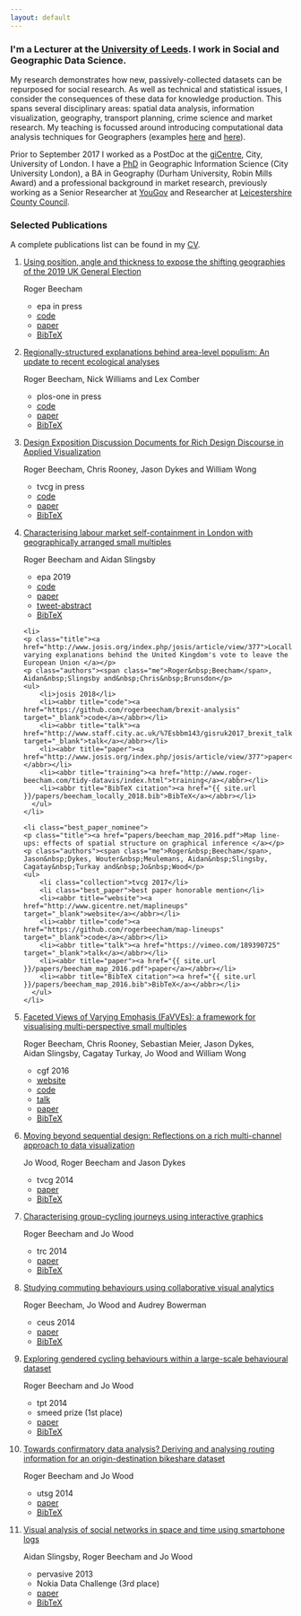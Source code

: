 ```yaml
---
layout: default
---
```



### I'm a Lecturer at the [University of Leeds](https://environment.leeds.ac.uk/geography/staff/1003/dr-roger-beecham). I work in Social and Geographic Data Science.

My research demonstrates how new, passively-collected datasets can be repurposed for social research. As well as technical and statistical issues, I consider the consequences of these data for knowledge production. This spans several disciplinary areas: spatial data analysis, information visualization, geography, transport planning, crime science and market research. My teaching is focussed around introducing computational data analysis techniques for Geographers (examples [here](http://homepages.see.leeds.ac.uk/~georjb/predictive-analytics/) and [here](http://www.roger-beecham.com/tidy-datavis/index.html)).

Prior to September 2017 I worked as a PostDoc at the [giCentre](https://www.gicentre.net), City, University of London. I have a [PhD](http://www.gicentre.net/rogerbeecham/thesis) in Geographic Information Science (City University London), a BA in Geography (Durham University, Robin Mills Award) and a professional background in market research, previously working as a Senior Researcher at [YouGov](https://yougov.co.uk) and Researcher at [Leicestershire County Council](http://www.lsr-online.org/uploads/dasts-finalreport-1810610.pdf).


### Selected Publications

A complete publications list can be found in my [CV](/roger_beecham_cv.pdf).

<ol class="publications">

<li>
<p class="title"><a href="http://eprints.whiterose.ac.uk/156733/">Using position, angle and thickness to expose the shifting geographies of the 2019 UK General Election</a></p>
<p class="authors"><span class="me">Roger&nbsp;Beecham</span></p>
<ul>
    <li>epa in press</li>
    <li><abbr title="code"><a href="https://github.com/rogerbeecham/uk-general-election-vis" target="_blank">code</a></abbr></li>
    <li><abbr title="paper"><a href="http://eprints.whiterose.ac.uk/156733/">paper</a></abbr></li>
    <li><abbr title="BibTeX citation"><a href="{{ site.url }}/papers/beecham_visualizing_2020.bib">BibTeX</a></abbr></li>
  </ul>
</li>
<li>
  <p class="title"><a href="https://doi.org/10.1371/journal.pone.0229974">Regionally-structured explanations behind area-level populism: An update to recent ecological analyses</a></p>
  <p class="authors"><span class="me">Roger&nbsp;Beecham</span>, Nick&nbsp;Williams and&nbsp;Lex&nbsp;Comber</p>
  <ul>
      <li >plos-one in press</li>
      <li><abbr title="code"><a href="https://github.com/rogerbeecham/update-ecological-analyses" target="_blank">code</a></abbr></li>
      <li><abbr title="paper"><a href="https://doi.org/10.1371/journal.pone.0229974">paper</a></abbr></li>
      <li><abbr title="BibTeX citation"><a href="{{ site.url }}/papers/beecham_regionally_2020.bib">BibTeX</a></abbr></li>
    </ul>
  </li>


  <li>
    <p class="title"><a href="http://eprints.whiterose.ac.uk/157773/">Design Exposition Discussion Documents for Rich Design Discourse in Applied Visualization</a></p>
    <p class="authors"><span class="me">Roger&nbsp;Beecham</span>, Chris&nbsp;Rooney, Jason&nbsp;Dykes and&nbsp;William&nbsp;Wong</p>
    <ul>
        <li>tvcg in press</li>
        <li><abbr title="code"><a href="https://github.com/rooch84/spc" target="_blank">code</a></abbr></li>
        <li><abbr title="paper"><a href="http://eprints.whiterose.ac.uk/157773/">paper</a></abbr></li>
        <li><abbr title="BibTeX citation"><a href="{{ site.url }}/papers/beecham_design_2020.bib">BibTeX</a></abbr></li>
      </ul>
    </li>
    <li>
    <p class="title"><a href="http://eprints.whiterose.ac.uk/146307/">Characterising labour market self-containment in London with geographically arranged small multiples</a></p>
    <p class="authors"><span class="me">Roger&nbsp;Beecham</span> and&nbsp;Aidan&nbsp;Slingsby</p>
    <ul>
        <li>epa 2019</li>
        <li><abbr title="code"><a href="https://github.com/rogerbeecham/visualizing-self-containment" target="_blank">code</a></abbr></li>
        <li><abbr title="paper"><a href="http://eprints.whiterose.ac.uk/146307/">paper</a></abbr></li>
        <li><abbr title="abstract"><a href="https://twitter.com/rJBeecham/status/1138746147269468161">tweet-abstract</a></abbr></li>
        <li><abbr title="BibTeX citation"><a href="{{ site.url }}/papers/beecham_characterising_2019.bib">BibTeX</a></abbr></li>
      </ul>
    </li>

    <li>
    <p class="title"><a href="http://www.josis.org/index.php/josis/article/view/377">Locally-varying explanations behind the United Kingdom's vote to leave the European Union </a></p>
    <p class="authors"><span class="me">Roger&nbsp;Beecham</span>, Aidan&nbsp;Slingsby and&nbsp;Chris&nbsp;Brunsdon</p>
    <ul>
        <li>josis 2018</li>
        <li><abbr title="code"><a href="https://github.com/rogerbeecham/brexit-analysis" target="_blank">code</a></abbr></li>
        <li><abbr title="talk"><a href="http://www.staff.city.ac.uk/%7Esbbm143/gisruk2017_brexit_talk.pdf" target="_blank">talk</a></abbr></li>
        <li><abbr title="paper"><a href="http://www.josis.org/index.php/josis/article/view/377">paper</a></abbr></li>
        <li><abbr title="training"><a href="http://www.roger-beecham.com/tidy-datavis/index.html">training</a></abbr></li>
        <li><abbr title="BibTeX citation"><a href="{{ site.url }}/papers/beecham_locally_2018.bib">BibTeX</a></abbr></li>
      </ul>
    </li>

    <li class="best_paper_nominee">
    <p class="title"><a href="papers/beecham_map_2016.pdf">Map line-ups: effects of spatial structure on graphical inference </a></p>
    <p class="authors"><span class="me">Roger&nbsp;Beecham</span>, Jason&nbsp;Dykes, Wouter&nbsp;Meulemans, Aidan&nbsp;Slingsby, Cagatay&nbsp;Turkay and&nbsp;Jo&nbsp;Wood</p>
    <ul>
        <li class="collection">tvcg 2017</li>
        <li class="best_paper">best paper honorable mention</li>
        <li><abbr title="website"><a href="http://www.gicentre.net/maplineups" target="_blank">website</a></abbr></li>
        <li><abbr title="code"><a href="https://github.com/rogerbeecham/map-lineups" target="_blank">code</a></abbr></li>
        <li><abbr title="talk"><a href="https://vimeo.com/189390725" target="_blank">talk</a></abbr></li>
        <li><abbr title="paper"><a href="{{ site.url }}/papers/beecham_map_2016.pdf">paper</a></abbr></li>
        <li><abbr title="BibTeX citation"><a href="{{ site.url }}/papers/beecham_map_2016.bib">BibTeX</a></abbr></li>
      </ul>
    </li>

   <li>
   <p class="title"><a href="{{ site.url }}/papers/beecham_faceted_2016.pdf">Faceted Views of Varying Emphasis (FaVVEs): a framework for visualising multi-perspective small multiples</a></p>
   <p class="authors"><span class="me">Roger&nbsp;Beecham</span>, Chris&nbsp;Rooney, Sebastian&nbsp;Meier, Jason&nbsp;Dykes, Aidan&nbsp;Slingsby, Cagatay&nbsp;Turkay, Jo&nbsp;Wood and&nbsp;William&nbsp;Wong</p>
   <ul>
       <li> cgf 2016</li
       ><li><abbr title="website"><a href="http://www.gicentre.net/favves" target="_blank">website</a></abbr></li>
       <li><abbr title="code"><a href="https://github.com/sebastian-meier/vis-survey" target="_blank">code</a></abbr></li>
       <li><abbr title="talk"><a href="https://vimeo.com/groups/eurovis2016/videos/177268318" target="_blank">talk</a></abbr></li>
       <li><abbr title="paper"><a href="{{ site.url }}/papers/beecham_faceted_2016.pdf">paper</a></abbr></li>
       <li><abbr title="BibTeX citation"><a href="{{ site.url }}/papers/beecham_faceted_2016.bib">BibTeX</a></abbr></li>
    </ul>
   </li>


   <li>
   <p class="title"><a href="{{ site.url }}/papers/wood_moving_2014.pdf">Moving beyond sequential design: Reflections on a rich multi-channel approach to data visualization</a></p>
   <p class="authors"> Jo&nbsp;Wood, <span class="me">Roger&nbsp;Beecham</span> and&nbsp;Jason&nbsp;Dykes
   <ul>
       <li> tvcg 2014</li>
         <li><abbr title="paper"><a href="{{ site.url }}/papers/wood_moving_2014.pdf">paper</a></abbr></li>
       <li><abbr title="BibTeX citation"><a href="{{ site.url }}/papers/wood_moving_2014.bib">BibTeX</a></abbr></li>
  </ul>


   <li>
   <p class="title"><a href="{{ site.url }}/papers/beecham_characterising_2014.pdf">Characterising group-cycling journeys using interactive graphics</a></p>
   <p class="authors"> <span class="me">Roger&nbsp;Beecham</span> and&nbsp;Jo&nbsp;Wood
   <ul>
       <li> trc 2014</li>
         <li><abbr title="paper"><a href="{{ site.url }}/papers/beecham_characterising_2014.pdf">paper</a></abbr></li>
       <li><abbr title="BibTeX citation"><a href="{{ site.url }}/papers/beecham_characterising_2014.bib">BibTeX</a></abbr></li>
    </ul>

   <li>
   <p class="title"><a href="{{ site.url }}/papers/beecham_studying_2014.pdf">Studying commuting behaviours using collaborative visual analytics</a></p>
   <p class="authors"> <span class="me">Roger&nbsp;Beecham</span>,&nbsp;Jo&nbsp;Wood and&nbsp;Audrey&nbsp;Bowerman
   <ul>
       <li> ceus 2014</li>
         <li><abbr title="paper"><a href="{{ site.url }}/papers/beecham_studying_2014.pdf">paper</a></abbr></li>
       <li><abbr title="BibTeX citation"><a href="{{ site.url }}/papers/beecham_studying_2014.bib">BibTeX</a></abbr></li>
    </ul>


   <li class="best_paper_nominee">
   <p class="title"><a href="{{ site.url }}/papers/beecham_exploring_2014.pdf">Exploring gendered cycling behaviours within a large-scale behavioural dataset</a></p>
   <p class="authors"> <span class="me">Roger&nbsp;Beecham</span> and&nbsp;Jo&nbsp;Wood
   <ul>
       <li> tpt 2014</li>
        <li class="best_paper">smeed prize (1st place)</li>
         <li><abbr title="paper"><a href="{{ site.url }}/papers/beecham_exploring_2014.pdf">paper</a></abbr></li>
       <li><abbr title="BibTeX citation"><a href="{{ site.url }}/papers/beecham_exploring_2014.bib">BibTeX</a></abbr></li>
    </ul>

<li>
   <p class="title"><a href="{{ site.url }}/papers/beecham_towards_2014.pdf">Towards confirmatory data analysis? Deriving and analysing routing information for an origin-destination bikeshare dataset</a></p>
   <p class="authors"> <span class="me">Roger&nbsp;Beecham</span> and&nbsp;Jo&nbsp;Wood
   <ul>
       <li> utsg 2014</li>
         <li><abbr title="paper"><a href="{{ site.url }}/papers/beecham_towards_2014.pdf">paper</a></abbr></li>
       <li><abbr title="BibTeX citation"><a href="{{ site.url }}/papers/beecham_towards_2014.bib">BibTeX</a></abbr></li>
    </ul>

  <li class="best_paper_nominee">
  <p class="title"><a href="{{ site.url }}/papers/slingsby_visual_2013.pdf">Visual analysis of social networks in space and time using smartphone logs</a></p>
  <p class="authors">Aidan&nbsp;Slingsby, <span class="me">Roger&nbsp;Beecham</span> and&nbsp;Jo&nbsp;Wood
  <ul>
      <li> pervasive 2013</li>
      <li class="best_paper">Nokia Data Challenge (3rd place)</li>
        <li><abbr title="paper"><a href="{{ site.url }}/papers/slingsby_visual_2013.pdf">paper</a></abbr></li>
      <li><abbr title="BibTeX citation"><a href="{{ site.url }}/papers/slingsby_visual_2013.bib">BibTeX</a></abbr></li>
   </ul>
